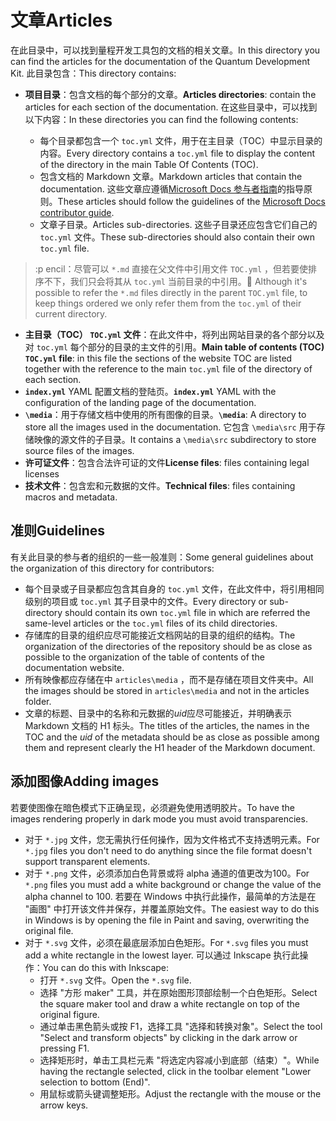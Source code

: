 # <a name="articles"></a><span data-ttu-id="86a0e-101">文章</span><span class="sxs-lookup"><span data-stu-id="86a0e-101">Articles</span></span>

<span data-ttu-id="86a0e-102">在此目录中，可以找到量程开发工具包的文档的相关文章。</span><span class="sxs-lookup"><span data-stu-id="86a0e-102">In this directory you can find the articles for the documentation of the Quantum Development Kit.</span></span> <span data-ttu-id="86a0e-103">此目录包含：</span><span class="sxs-lookup"><span data-stu-id="86a0e-103">This directory contains:</span></span>

- <span data-ttu-id="86a0e-104">**项目目录**：包含文档的每个部分的文章。</span><span class="sxs-lookup"><span data-stu-id="86a0e-104">**Articles directories**: contain the articles for each section of the documentation.</span></span> <span data-ttu-id="86a0e-105">在这些目录中，可以找到以下内容：</span><span class="sxs-lookup"><span data-stu-id="86a0e-105">In these directories you can find the following contents:</span></span>
  
  - <span data-ttu-id="86a0e-106">每个目录都包含一个 `toc.yml` 文件，用于在主目录（TOC）中显示目录的内容。</span><span class="sxs-lookup"><span data-stu-id="86a0e-106">Every directory contains a `toc.yml` file to display the content of the directory in the main Table Of Contents (TOC).</span></span>
  - <span data-ttu-id="86a0e-107">包含文档的 Markdown 文章。</span><span class="sxs-lookup"><span data-stu-id="86a0e-107">Markdown articles that contain the documentation.</span></span> <span data-ttu-id="86a0e-108">这些文章应遵循[Microsoft Docs 参与者指南](https://docs.microsoft.com/en-us/contribute/)的指导原则。</span><span class="sxs-lookup"><span data-stu-id="86a0e-108">These articles should follow the guidelines of the [Microsoft Docs contributor guide](https://docs.microsoft.com/en-us/contribute/).</span></span>
  - <span data-ttu-id="86a0e-109">文章子目录。</span><span class="sxs-lookup"><span data-stu-id="86a0e-109">Articles sub-directories.</span></span> <span data-ttu-id="86a0e-110">这些子目录还应包含它们自己的 `toc.yml` 文件。</span><span class="sxs-lookup"><span data-stu-id="86a0e-110">These sub-directories should also contain their own `toc.yml` file.</span></span>

> <span data-ttu-id="86a0e-111">:p encil：尽管可以 `*.md` 直接在父文件中引用文件 `TOC.yml` ，但若要使排序不下，我们只会将其从 `toc.yml` 当前目录的中引用。</span><span class="sxs-lookup"><span data-stu-id="86a0e-111">:pencil: Although it's possible to refer the `*.md` files directly in the parent `TOC.yml` file, to keep things ordered we only refer them from the `toc.yml` of their current directory.</span></span>

- <span data-ttu-id="86a0e-112">**主目录（TOC） `TOC.yml` 文件**：在此文件中，将列出网站目录的各个部分以及对 `toc.yml` 每个部分的目录的主文件的引用。</span><span class="sxs-lookup"><span data-stu-id="86a0e-112">**Main table of contents (TOC) `TOC.yml` file**: in this file the sections of the website TOC are listed together with the reference to the main `toc.yml` file of the directory of each section.</span></span>
- <span data-ttu-id="86a0e-113">**`index.yml`** YAML 配置文档的登陆页。</span><span class="sxs-lookup"><span data-stu-id="86a0e-113">**`index.yml`** YAML with the configuration of the landing page of the documentation.</span></span>
- <span data-ttu-id="86a0e-114">**`\media`**：用于存储文档中使用的所有图像的目录。</span><span class="sxs-lookup"><span data-stu-id="86a0e-114">**`\media`**: A directory to store all the images used in the documentation.</span></span> <span data-ttu-id="86a0e-115">它包含 `\media\src` 用于存储映像的源文件的子目录。</span><span class="sxs-lookup"><span data-stu-id="86a0e-115">It contains a `\media\src` subdirectory to store source files of the images.</span></span>
- <span data-ttu-id="86a0e-116">**许可证文件**：包含合法许可证的文件</span><span class="sxs-lookup"><span data-stu-id="86a0e-116">**License files**: files containing legal licenses</span></span>
- <span data-ttu-id="86a0e-117">**技术文件**：包含宏和元数据的文件。</span><span class="sxs-lookup"><span data-stu-id="86a0e-117">**Technical files**: files containing macros and metadata.</span></span>

## <a name="guidelines"></a><span data-ttu-id="86a0e-118">准则</span><span class="sxs-lookup"><span data-stu-id="86a0e-118">Guidelines</span></span>

<span data-ttu-id="86a0e-119">有关此目录的参与者的组织的一些一般准则：</span><span class="sxs-lookup"><span data-stu-id="86a0e-119">Some general guidelines about the organization of this directory for contributors:</span></span>

- <span data-ttu-id="86a0e-120">每个目录或子目录都应包含其自身的 `toc.yml` 文件，在此文件中，将引用相同级别的项目或 `toc.yml` 其子目录中的文件。</span><span class="sxs-lookup"><span data-stu-id="86a0e-120">Every directory or sub-directory should contain its own `toc.yml` file in which are referred the same-level articles or the `toc.yml` files of its child directories.</span></span>
- <span data-ttu-id="86a0e-121">存储库的目录的组织应尽可能接近文档网站的目录的组织的结构。</span><span class="sxs-lookup"><span data-stu-id="86a0e-121">The organization of the directories of the repository should be as close as possible to the organization of the table of contents of the documentation website.</span></span>
- <span data-ttu-id="86a0e-122">所有映像都应存储在中 `articles\media` ，而不是存储在项目文件夹中。</span><span class="sxs-lookup"><span data-stu-id="86a0e-122">All the images should be stored in `articles\media` and not in the articles folder.</span></span>
- <span data-ttu-id="86a0e-123">文章的标题、目录中的名称和元数据的*uid*应尽可能接近，并明确表示 Markdown 文档的 H1 标头。</span><span class="sxs-lookup"><span data-stu-id="86a0e-123">The titles of the articles, the names in the TOC and the *uid* of the metadata should be as close as possible among them and represent clearly the H1 header of the Markdown document.</span></span>

## <a name="adding-images"></a><span data-ttu-id="86a0e-124">添加图像</span><span class="sxs-lookup"><span data-stu-id="86a0e-124">Adding images</span></span>

<span data-ttu-id="86a0e-125">若要使图像在暗色模式下正确呈现，必须避免使用透明胶片。</span><span class="sxs-lookup"><span data-stu-id="86a0e-125">To have the images rendering properly in dark mode you must avoid transparencies.</span></span>
- <span data-ttu-id="86a0e-126">对于 `*.jpg` 文件，您无需执行任何操作，因为文件格式不支持透明元素。</span><span class="sxs-lookup"><span data-stu-id="86a0e-126">For `*.jpg` files you don't need to do anything since the file format doesn't support transparent elements.</span></span>
- <span data-ttu-id="86a0e-127">对于 `*.png` 文件，必须添加白色背景或将 alpha 通道的值更改为100。</span><span class="sxs-lookup"><span data-stu-id="86a0e-127">For `*.png` files you must add a white background or change the value of the alpha channel to 100.</span></span> <span data-ttu-id="86a0e-128">若要在 Windows 中执行此操作，最简单的方法是在 "画图" 中打开该文件并保存，并覆盖原始文件。</span><span class="sxs-lookup"><span data-stu-id="86a0e-128">The easiest way to do this in Windows is by opening the file in Paint and saving, overwriting the original file.</span></span>
- <span data-ttu-id="86a0e-129">对于 `*.svg` 文件，必须在最底层添加白色矩形。</span><span class="sxs-lookup"><span data-stu-id="86a0e-129">For `*.svg` files you must add a white rectangle in the lowest layer.</span></span> <span data-ttu-id="86a0e-130">可以通过 Inkscape 执行此操作：</span><span class="sxs-lookup"><span data-stu-id="86a0e-130">You can do this with Inkscape:</span></span>
  - <span data-ttu-id="86a0e-131">打开 `*.svg` 文件。</span><span class="sxs-lookup"><span data-stu-id="86a0e-131">Open the `*.svg` file.</span></span>
  - <span data-ttu-id="86a0e-132">选择 "方形 maker" 工具，并在原始图形顶部绘制一个白色矩形。</span><span class="sxs-lookup"><span data-stu-id="86a0e-132">Select the square maker tool and draw a white rectangle on top of the original figure.</span></span>
  - <span data-ttu-id="86a0e-133">通过单击黑色箭头或按 F1，选择工具 "选择和转换对象"。</span><span class="sxs-lookup"><span data-stu-id="86a0e-133">Select the tool "Select and transform objects" by clicking in the dark arrow or pressing F1.</span></span>
  - <span data-ttu-id="86a0e-134">选择矩形时，单击工具栏元素 "将选定内容减小到底部（结束）"。</span><span class="sxs-lookup"><span data-stu-id="86a0e-134">While having the rectangle selected, click in the toolbar element "Lower selection to bottom (End)".</span></span>
  - <span data-ttu-id="86a0e-135">用鼠标或箭头键调整矩形。</span><span class="sxs-lookup"><span data-stu-id="86a0e-135">Adjust the rectangle with the mouse or the arrow keys.</span></span>
